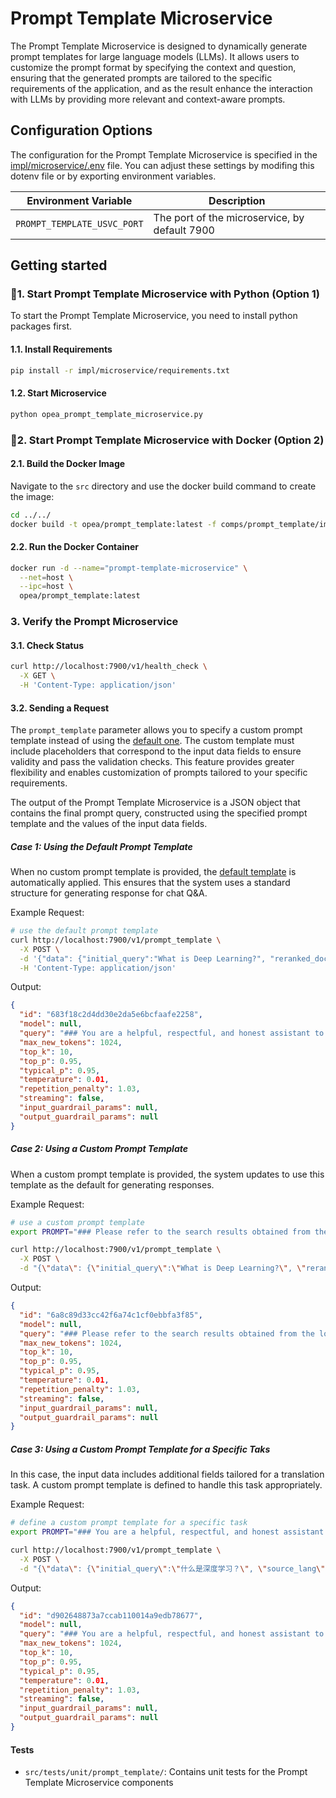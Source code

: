 # Prompt Template Microservice

The Prompt Template Microservice is designed to dynamically generate prompt templates for large language models (LLMs). It allows users to customize the prompt format by specifying the context and question, ensuring that the generated prompts are tailored to the specific requirements of the application, and as the result enhance the interaction with LLMs by providing more relevant and context-aware prompts.


## Configuration Options
The configuration for the Prompt Template Microservice is specified in the [impl/microservice/.env](impl/microservice/.env) file. You can adjust these settings by modifing this dotenv file or by exporting environment variables.

| Environment Variable        | Description                                                                |
|-----------------------------|----------------------------------------------------------------------------|
| `PROMPT_TEMPLATE_USVC_PORT`       | The port of the microservice, by default 7900                              |


## Getting started


### 🚀1. Start Prompt Template Microservice with Python (Option 1)

To start the Prompt Template Microservice, you need to install python packages first.

#### 1.1. Install Requirements

```bash
pip install -r impl/microservice/requirements.txt
```

#### 1.2. Start Microservice

```bash
python opea_prompt_template_microservice.py
```

### 🚀2. Start Prompt Template Microservice with Docker (Option 2)

#### 2.1. Build the Docker Image
Navigate to the `src` directory and use the docker build command to create the image:
```bash
cd ../../
docker build -t opea/prompt_template:latest -f comps/prompt_template/impl/microservice/Dockerfile .
```

#### 2.2. Run the Docker Container
```bash
docker run -d --name="prompt-template-microservice" \
  --net=host \
  --ipc=host \
  opea/prompt_template:latest
```

### 3. Verify the Prompt Microservice

#### 3.1. Check Status

```bash
curl http://localhost:7900/v1/health_check \
  -X GET \
  -H 'Content-Type: application/json'
```

####  3.2. Sending a Request

The `prompt_template` parameter allows you to specify a custom prompt template instead of using the [default one](utils/templates.py). The custom template must include placeholders that correspond to the input data fields to ensure validity and pass the validation checks. This feature provides greater flexibility and enables customization of prompts tailored to your specific requirements.

The output of the Prompt Template Microservice is a JSON object that contains the final prompt query, constructed using the specified prompt template and the values of the input data fields.


##### Case 1: Using the Default Prompt Template

When no custom prompt template is provided, the [default template](utils/templates.py) is automatically applied. This ensures that the system uses a standard structure for generating response for chat Q&A.

Example Request:

```bash
# use the default prompt template
curl http://localhost:7900/v1/prompt_template \
  -X POST \
  -d '{"data": {"initial_query":"What is Deep Learning?", "reranked_docs": [{"text":"Deep Learning is..."}]}, "prompt_template":""}' \
  -H 'Content-Type: application/json'
```

Output:

```json
{
  "id": "683f18c2d4dd30e2da5e6bcfaafe2258",
  "model": null,
  "query": "### You are a helpful, respectful, and honest assistant to help the user with questions. Please refer to the search results obtained from the local knowledge base. But be careful to not incorporate information that you think is not relevant to the question. If you don't know the answer to a question, please don't share false information. ### Search results: Deep Learning is... \n\n### Question: What is Deep Learning? \n\n### Answer:",
  "max_new_tokens": 1024,
  "top_k": 10,
  "top_p": 0.95,
  "typical_p": 0.95,
  "temperature": 0.01,
  "repetition_penalty": 1.03,
  "streaming": false,
  "input_guardrail_params": null,
  "output_guardrail_params": null
}
```

##### Case 2: Using a Custom Prompt Template
When a custom prompt template is provided, the system updates to use this template as the default for generating responses.

Example Request:
```bash
# use a custom prompt template
export PROMPT="### Please refer to the search results obtained from the local knowledge base. But be careful to not incorporate information that you think is not relevant to the question. If you don't know the answer to a question, please don't share false information. ### Search results: {reranked_docs} \n### Question: {initial_query} \n### Answer:"

curl http://localhost:7900/v1/prompt_template \
  -X POST \
  -d "{\"data\": {\"initial_query\":\"What is Deep Learning?\", \"reranked_docs\": [{\"text\":\"Deep Learning is...\"}]}, \"prompt_template\":\"${PROMPT}\"}" -H 'Content-Type: application/json'
```
Output:

```json
{
  "id": "6a8c89d33cc42f6a74c1cf0ebbfa3f85",
  "model": null,
  "query": "### Please refer to the search results obtained from the local knowledge base. But be careful to not incorporate information that you think is not relevant to the question. If you don't know the answer to a question, please don't share false information. ### Search results: Deep Learning is... \n### Question: What is Deep Learning? \n### Answer:",
  "max_new_tokens": 1024,
  "top_k": 10,
  "top_p": 0.95,
  "typical_p": 0.95,
  "temperature": 0.01,
  "repetition_penalty": 1.03,
  "streaming": false,
  "input_guardrail_params": null,
  "output_guardrail_params": null
}
```

##### Case 3: Using a Custom Prompt Template for a Specific Taks
In this case, the input data includes additional fields tailored for a translation task. A custom prompt template is defined to handle this task appropriately.

Example Request:

```bash
# define a custom prompt template for a specific task
export PROMPT="### You are a helpful, respectful, and honest assistant to help the user with translations. Translate this from {source_lang} to {target_lang}.\n### Question: {initial_query} \n### Answer:"

curl http://localhost:7900/v1/prompt_template \
  -X POST \
  -d "{\"data\": {\"initial_query\":\"什么是深度学习？\", \"source_lang\": \"chinese\", \"target_lang\": \"english\"},\"prompt_template\":\"${PROMPT}\"}" -H 'Content-Type: application/json'
```

Output:
```json
{
  "id": "d902648873a7ccab110014a9edb78677",
  "model": null,
  "query": "### You are a helpful, respectful, and honest assistant to help the user with translations. Translate this from chinese to english.\n### Question: 什么是深度学习？ \n### Answer:",
  "max_new_tokens": 1024,
  "top_k": 10,
  "top_p": 0.95,
  "typical_p": 0.95,
  "temperature": 0.01,
  "repetition_penalty": 1.03,
  "streaming": false,
  "input_guardrail_params": null,
  "output_guardrail_params": null
}
```


#### Tests
- `src/tests/unit/prompt_template/`: Contains unit tests for the Prompt Template Microservice components
